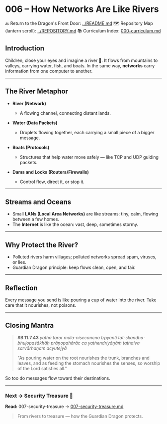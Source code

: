 # 006 – How Networks Are Like Rivers

🔙 Return to the Dragon's Front Door: [../README.md](../README.md) 🗺️ Repository
Map (lantern scroll): [../REPOSITORY.md](../REPOSITORY.md) 📚 Curriculum Index:
[000-curriculum.md](000-curriculum.md)


## Introduction

Children, close your eyes and imagine a river 🌊. It flows from mountains to
valleys, carrying water, fish, and boats. In the same way, **networks** carry
information from one computer to another.

---

## The River Metaphor

- **River (Network)**
  - A flowing channel, connecting distant lands.

- **Water (Data Packets)**
  - Droplets flowing together, each carrying a small piece of a bigger message.

- **Boats (Protocols)**
  - Structures that help water move safely — like TCP and UDP guiding packets.

- **Dams and Locks (Routers/Firewalls)**
  - Control flow, direct it, or stop it.

---

## Streams and Oceans

- Small **LANs (Local Area Networks)** are like streams: tiny, calm, flowing
between a few homes.
- The **Internet** is like the ocean: vast, deep, sometimes stormy.

---

## Why Protect the River?

- Polluted rivers harm villages; polluted networks spread spam, viruses, or
lies.
- Guardian Dragon principle: keep flows clean, open, and fair.

---

## Reflection

Every message you send is like pouring a cup of water into the river. Take care
that it nourishes, not poisons.

---

## Closing Mantra

> **SB 11.7.43** *yathā taror mūla-niṣecanena tṛpyanti tat-skandha-bhujopaśākhāḥ
> prāṇopahārāc ca yathendriyāṇāṁ tathaiva sarvārhaṇam acyutejyā*
>
> "As pouring water on the root nourishes the trunk, branches and leaves, and as
feeding the stomach nourishes the senses, so worship of the Lord satisfies all."

So too do messages flow toward their destinations.

---
### Next → Security Treasure 💎
**Read:** 007-security-treasure →
[007-security-treasure.md](007-security-treasure.md)

> From rivers to treasure — how the Guardian Dragon protects.
